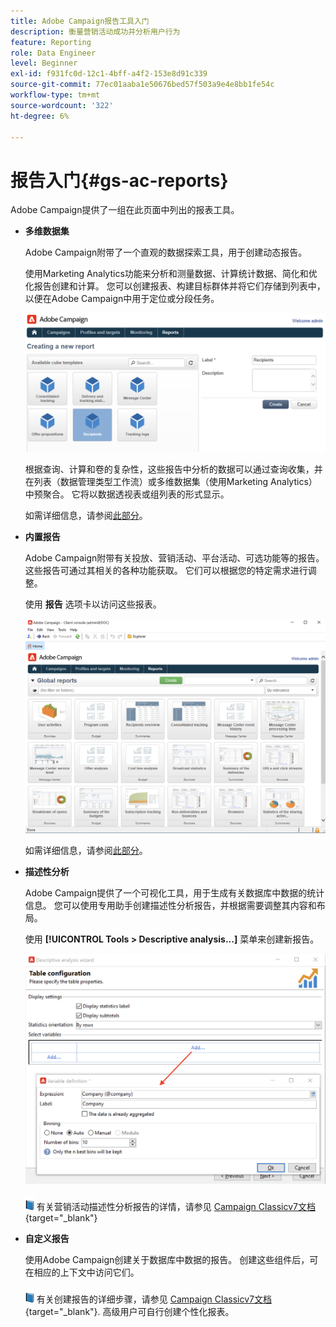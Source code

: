 ```yaml
---
title: Adobe Campaign报告工具入门
description: 衡量营销活动成功并分析用户行为
feature: Reporting
role: Data Engineer
level: Beginner
exl-id: f931fc0d-12c1-4bff-a4f2-153e8d91c339
source-git-commit: 77ec01aaba1e50676bed57f503a9e4e8bb1fe54c
workflow-type: tm+mt
source-wordcount: '322'
ht-degree: 6%

---
```


# 报告入门{#gs-ac-reports}

Adobe Campaign提供了一组在此页面中列出的报表工具。

* **多维数据集**

   Adobe Campaign附带了一个直观的数据探索工具，用于创建动态报告。

   使用Marketing Analytics功能来分析和测量数据、计算统计数据、简化和优化报告创建和计算。 您可以创建报表、构建目标群体并将它们存储到列表中，以便在Adobe Campaign中用于定位或分段任务。

   ![](assets/create-a-report.png)

   根据查询、计算和卷的复杂性，这些报告中分析的数据可以通过查询收集，并在列表（数据管理类型工作流）或多维数据集（使用Marketing Analytics）中预聚合。 它将以数据透视表或组列表的形式显示。

   如需详细信息，请参阅[此部分](gs-cubes.md)。

* **内置报告**

   Adobe Campaign附带有关投放、营销活动、平台活动、可选功能等的报告。 这些报告可通过其相关的各种功能获取。 它们可以根据您的特定需求进行调整。

   使用 **报告** 选项卡以访问这些报表。

   ![](assets/built-in-reports.png)

   如需详细信息，请参阅[此部分](built-in-reports.md)。

* **描述性分析**

   Adobe Campaign提供了一个可视化工具，用于生成有关数据库中数据的统计信息。 您可以使用专用助手创建描述性分析报告，并根据需要调整其内容和布局。

   使用 **[!UICONTROL Tools > Descriptive analysis...]** 菜单来创建新报告。

   ![](assets/desc-analysis-report.png)

   ![](../assets/do-not-localize/book.png) 有关营销活动描述性分析报告的详情，请参见 [Campaign Classicv7文档](https://experienceleague.adobe.com/docs/campaign-classic/using/reporting/analyzing-populations/about-descriptive-analysis.html){target="_blank"}

* **自定义报告**

   使用Adobe Campaign创建关于数据库中数据的报告。 创建这些组件后，可在相应的上下文中访问它们。

   ![](../assets/do-not-localize/book.png) 有关创建报告的详细步骤，请参见 [Campaign Classicv7文档](https://experienceleague.adobe.com/docs/campaign-classic/using/reporting/creating-new-reports/about-reports-creation-in-campaign.html){target="_blank"}. 高级用户可自行创建个性化报表。
